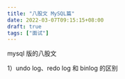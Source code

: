 ```yaml
---
title: "八股文 MySQL篇"
date: 2022-03-07T09:15:15+08:00
draft: true
tags: ["面试"]
---
```

mysql 版的八股文
<!--more-->
1）undo log、redo log 和 binlog 的区别
